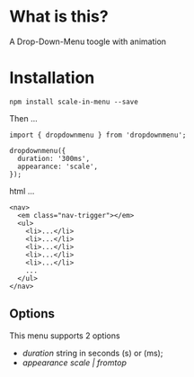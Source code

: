 # What is this?

A Drop-Down-Menu toogle with animation

# Installation

`npm install scale-in-menu --save`

Then ...

```
import { dropdownmenu } from 'dropdownmenu';

dropdownmenu({
  duration: '300ms',
  appearance: 'scale',
});
```

html ...

```
<nav>
  <em class="nav-trigger"></em>
  <ul>
    <li>...</li>
    <li>...</li>
    <li>...</li>
    <li>...</li>
    <li>...</li>
    ...
  </ul>
</nav>
```

## Options

This menu supports 2 options

- _duration_ string in seconds (s) or (ms);
- _appearance_ _scale | fromtop_
